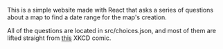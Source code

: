 This is a simple website made with React that asks a series of questions about a map to find a date range for the map's creation.

All of the questions are located in src/choices.json, and most of them are lifted straight from <a href="https://xkcd.com/1688/">this</a> XKCD comic.
